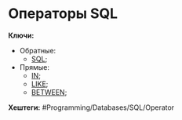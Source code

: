 
# Операторы SQL

**Ключи:**
- Обратные:
	- [SQL](SQL);
- Прямые:
	- [IN](in-operator);
	- [LIKE](like-operator);
	- [BETWEEN](between-operator);

**Хештеги:** #Programming/Databases/SQL/Operator